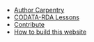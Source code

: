 
+ [Author Carpentry](./)
+ [CODATA-RDA Lessons](CODATA-RDA)
+ [Contribute](contributing.html)
+ [How to build this website](How-to-build-this-website.html)


